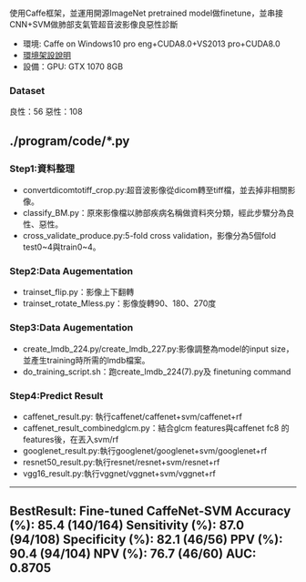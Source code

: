 #

使用Caffe框架，並運用開源ImageNet pretrained model做finetune，並串接CNN+SVM做肺部支氣管超音波影像良惡性診斷

* 環境: Caffe on Windows10 pro eng+CUDA8.0+VS2013 pro+CUDA8.0
* [環境架設說明](
https://medium.com/@willylan/caffe-on-windows-windows-10-pro-vs2013-pro-update5-eng-cuda-8-0-cudnn-v5-1rc-31a9307dfa37)
* 設備：GPU: GTX 1070 8GB

### Dataset
良性：56
惡性：108

## ./program/code/*.py


### Step1:資料整理
* convertdicomtotiff_crop.py:超音波影像從dicom轉至tiff檔，並去掉非相關影像。
* classify_BM.py：原來影像檔以肺部疾病名稱做資料夾分類，經此步驟分為良性、惡性。	
* cross_validate_produce.py:5-fold cross validation，影像分為5個fold test0~4與train0~4。


### Step2:Data Augementation

* trainset_flip.py：影像上下翻轉 	
* trainset_rotate_Mless.py：影像旋轉90、180、270度	


### Step3:Data Augementation
* create_lmdb_224.py/create_lmdb_227.py:影像調整為model的input size，並產生training時所需的lmdb檔案。
* do_training_script.sh：跑create_lmdb_224(7).py及 finetuning command


### Step4:Predict Result
* caffenet_result.py: 執行caffenet/caffenet+svm/caffenet+rf 
* caffenet_result_combinedglcm.py：結合glcm features與caffenet fc8 的features後，在丟入svm/rf 	
* googlenet_result.py:執行googlenet/googlenet+svm/googlenet+rf 	
* resnet50_result.py:執行resnet/resnet+svm/resnet+rf	
* vgg16_result.py:執行vggnet/vggnet+svm/vggnet+rf		


---
BestResult: Fine-tuned CaffeNet-SVM
Accuracy (%): 85.4 (140/164)
Sensitivity (%): 87.0 (94/108)
Specificity (%): 82.1 (46/56)
PPV (%): 90.4 (94/104)
NPV (%): 76.7 (46/60)
AUC: 0.8705
---

